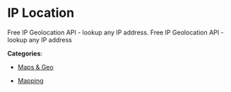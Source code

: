 # IP Location

Free IP Geolocation API - lookup any IP address. Free IP Geolocation API - lookup any IP address

**Categories**:

- [Maps & Geo](https://github/apis-list/apis-list#maps-and-geo)

- [Mapping](https://github/apis-list/apis-list#mapping)



